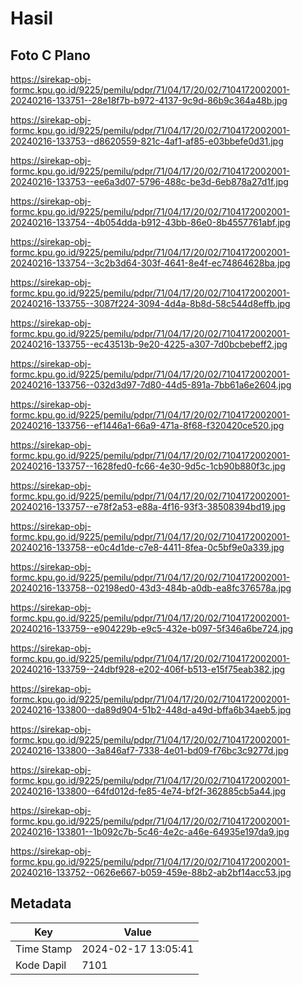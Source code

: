 # Hasil

## Foto C Plano

https://sirekap-obj-formc.kpu.go.id/9225/pemilu/pdpr/71/04/17/20/02/7104172002001-20240216-133751--28e18f7b-b972-4137-9c9d-86b9c364a48b.jpg

https://sirekap-obj-formc.kpu.go.id/9225/pemilu/pdpr/71/04/17/20/02/7104172002001-20240216-133753--d8620559-821c-4af1-af85-e03bbefe0d31.jpg

https://sirekap-obj-formc.kpu.go.id/9225/pemilu/pdpr/71/04/17/20/02/7104172002001-20240216-133753--ee6a3d07-5796-488c-be3d-6eb878a27d1f.jpg

https://sirekap-obj-formc.kpu.go.id/9225/pemilu/pdpr/71/04/17/20/02/7104172002001-20240216-133754--4b054dda-b912-43bb-86e0-8b4557761abf.jpg

https://sirekap-obj-formc.kpu.go.id/9225/pemilu/pdpr/71/04/17/20/02/7104172002001-20240216-133754--3c2b3d64-303f-4641-8e4f-ec74864628ba.jpg

https://sirekap-obj-formc.kpu.go.id/9225/pemilu/pdpr/71/04/17/20/02/7104172002001-20240216-133755--3087f224-3094-4d4a-8b8d-58c544d8effb.jpg

https://sirekap-obj-formc.kpu.go.id/9225/pemilu/pdpr/71/04/17/20/02/7104172002001-20240216-133755--ec43513b-9e20-4225-a307-7d0bcbebeff2.jpg

https://sirekap-obj-formc.kpu.go.id/9225/pemilu/pdpr/71/04/17/20/02/7104172002001-20240216-133756--032d3d97-7d80-44d5-891a-7bb61a6e2604.jpg

https://sirekap-obj-formc.kpu.go.id/9225/pemilu/pdpr/71/04/17/20/02/7104172002001-20240216-133756--ef1446a1-66a9-471a-8f68-f320420ce520.jpg

https://sirekap-obj-formc.kpu.go.id/9225/pemilu/pdpr/71/04/17/20/02/7104172002001-20240216-133757--1628fed0-fc66-4e30-9d5c-1cb90b880f3c.jpg

https://sirekap-obj-formc.kpu.go.id/9225/pemilu/pdpr/71/04/17/20/02/7104172002001-20240216-133757--e78f2a53-e88a-4f16-93f3-38508394bd19.jpg

https://sirekap-obj-formc.kpu.go.id/9225/pemilu/pdpr/71/04/17/20/02/7104172002001-20240216-133758--e0c4d1de-c7e8-4411-8fea-0c5bf9e0a339.jpg

https://sirekap-obj-formc.kpu.go.id/9225/pemilu/pdpr/71/04/17/20/02/7104172002001-20240216-133758--02198ed0-43d3-484b-a0db-ea8fc376578a.jpg

https://sirekap-obj-formc.kpu.go.id/9225/pemilu/pdpr/71/04/17/20/02/7104172002001-20240216-133759--e904229b-e9c5-432e-b097-5f346a6be724.jpg

https://sirekap-obj-formc.kpu.go.id/9225/pemilu/pdpr/71/04/17/20/02/7104172002001-20240216-133759--24dbf928-e202-406f-b513-e15f75eab382.jpg

https://sirekap-obj-formc.kpu.go.id/9225/pemilu/pdpr/71/04/17/20/02/7104172002001-20240216-133800--da89d904-51b2-448d-a49d-bffa6b34aeb5.jpg

https://sirekap-obj-formc.kpu.go.id/9225/pemilu/pdpr/71/04/17/20/02/7104172002001-20240216-133800--3a846af7-7338-4e01-bd09-f76bc3c9277d.jpg

https://sirekap-obj-formc.kpu.go.id/9225/pemilu/pdpr/71/04/17/20/02/7104172002001-20240216-133800--64fd012d-fe85-4e74-bf2f-362885cb5a44.jpg

https://sirekap-obj-formc.kpu.go.id/9225/pemilu/pdpr/71/04/17/20/02/7104172002001-20240216-133801--1b092c7b-5c46-4e2c-a46e-64935e197da9.jpg

https://sirekap-obj-formc.kpu.go.id/9225/pemilu/pdpr/71/04/17/20/02/7104172002001-20240216-133752--0626e667-b059-459e-88b2-ab2bf14acc53.jpg


## Metadata

| Key        | Value               |
| ---------- | ------------------- |
| Time Stamp | 2024-02-17 13:05:41 |
| Kode Dapil | 7101                |



